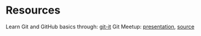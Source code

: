 # Resources

Learn Git and GitHub basics through: [git-it](https://github.com/jlord/git-it-electron)
Git Meetup: [presentation](https://vaibhavk.github.io/presentations), [source](https://github.com/vaibhavk/presentations)